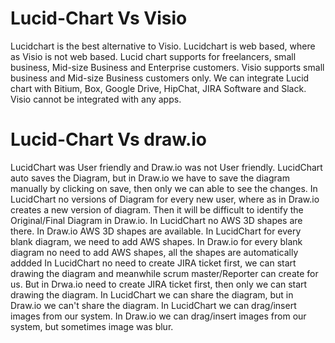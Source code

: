 # Lucid-Chart Vs Visio
Lucidchart is the best alternative to Visio.
Lucidchart is web based, where as Visio is not web based.
Lucid chart supports for freelancers, small business, Mid-size Business and Enterprise customers. Visio supports small business and Mid-size Business customers only.
We can integrate Lucid chart with Bitium, Box, Google Drive, HipChat, JIRA Software and Slack. Visio cannot be integrated with any apps.

# Lucid-Chart Vs draw.io
LucidChart was User friendly and Draw.io was not User friendly.
LucidChart auto saves the Diagram, but in Draw.io we have to save the diagram manually by clicking on save, then only we can able to see the changes.
In LucidChart no versions of Diagram for every new user, where as in Draw.io creates a new version of diagram. Then it will be difficult to identify the Original/Final Diagram in Draw.io.
In LucidChart no AWS 3D shapes are there. In Draw.io AWS 3D shapes are available.
In LucidChart for every blank diagram, we need to add AWS shapes. In Draw.io for every blank diagram no need to add AWS shapes, all the shapes are automatically addded
In LucidChart no need to create JIRA ticket first, we can start drawing the diagram and meanwhile scrum master/Reporter can create for us.  But in Drwa.io need to create JIRA ticket first, then only we can start drawing the diagram.
In LucidChart we can share the diagram, but in Draw.io we can't share the diagram.
In LucidChart we can drag/insert images from our system. In Draw.io	we can drag/insert images from our system, but sometimes image was blur.
